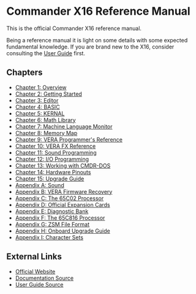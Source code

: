 <!--
********************************************************************************
NOTICE: This file uses two trailing spaces on some lines to indicate line breaks
for GitHub's Markdown flavor. Do not remove!

PDF Export Instructions:

Anchor links (e.g. link.md#anchor) are required.
Otherwise links will not function correctly.

The top of every page should start with a newline.

The bottom of every page should include the div tag (see existing pages for
examples)
********************************************************************************
-->

# Commander X16 Reference Manual

This is the official Commander X16 reference manual.

Being a reference manual it is light on some details with some expected fundamental
knowledge. If you are brand new to the X16, consider consulting the
[User Guide](https://github.com/X16Community/x16-user-guide/releases/tag/X16_Users_Guide)
first.

## Chapters

* [Chapter 1: Overview](X16%20Reference%20-%2001%20-%20Overview.md#chapter-1-overview)
* [Chapter 2: Getting Started](X16%20Reference%20-%2002%20-%20Getting%20Started.md#chapter-2-getting-started)
* [Chapter 3: Editor](X16%20Reference%20-%2003%20-%20Editor.md#chapter-3-editor)
* [Chapter 4: BASIC](X16%20Reference%20-%2004%20-%20BASIC.md#chapter-4-basic-programming)
* [Chapter 5: KERNAL](X16%20Reference%20-%2005%20-%20KERNAL.md#chapter-5-kernal)  
* [Chapter 6: Math Library](X16%20Reference%20-%2006%20-%20Math%20Library.md#chapter-6-math-library)  
* [Chapter 7: Machine Language Monitor](X16%20Reference%20-%2007%20-%20Machine%20Language%20Monitor.md#chapter-7-machine-language-monitor)  
* [Chapter 8: Memory Map](X16%20Reference%20-%2008%20-%20Memory%20Map.md#chapter-8-memory-map)  
* [Chapter 9: VERA Programmer's Reference](X16%20Reference%20-%2009%20-%20VERA%20Programmer's%20Reference.md#chapter-9-vera-programmers-reference)
* [Chapter 10: VERA FX Reference](X16%20Reference%20-%2010%20-%20VERA%20FX%20Reference.md#chapter-10-vera-fx-reference)
* [Chapter 11: Sound Programming](X16%20Reference%20-%2011%20-%20Sound%20Programming.md#chapter-11-sound-programming)
* [Chapter 12: I/O Programming](X16%20Reference%20-%2012%20-%20IO%20Programming.md#chapter-12-io-programming)
* [Chapter 13: Working with CMDR-DOS](X16%20Reference%20-%2013%20-%20Working%20with%20CMDR-DOS.md#chapter-13-working-with-cmdr-dos)
* [Chapter 14: Hardware Pinouts](X16%20Reference%20-%2014%20-%20Hardware.md#chapter-14-hardware-pinouts)  
* [Chapter 15: Upgrade Guide](X16%20Reference%20-%2015%20-%20Upgrade%20Guide.md#chapter-15-upgrade-guide)
* [Appendix A: Sound](X16%20Reference%20-%20Appendix%20A%20-%20Sound.md#appendix-a-sound)
* [Appendix B: VERA Firmware Recovery](X16%20Reference%20-%20Appendix%20B%20-%20VERA%20Recovery.md#appendix-b-vera-firmware-recovery)
* [Appendix C: The 65C02 Processor](X16%20Reference%20-%20Appendix%20C%20-%2065C02%20Processor.md#appendix-c-the-65c02-processor)
* [Appendix D: Official Expansion Cards](X16%20Reference%20-%20Appendix%20D%20-%20Official%20Expansion%20Cards.md#appendix-d-official-expansion-cards)
* [Appendix E: Diagnostic Bank](X16%20Reference%20-%20Appendix%20E%20-%20Diagnostic%20Bank.md#appendix-e-diagnostic-bank)
* [Appendix F: The 65C816 Processor](X16%20Reference%20-%20Appendix%20F%20-%2065C816%20Processor.md#appendix-f-the-65c816-processor)
* [Appendix G: ZSM File Format](X16%20Reference%20-%20Appendix%20G%20-%20ZSM%20File%20Format.md#appendix-g-zsm-file-format)
* [Appendix H: Onboard Upgrade Guide](X16%20Reference%20-%20Appendix%20H%20-%20Onboard%20Upgrade%20Guide.md#appendix-h-how-to-update-your-x16-to-latest-release)
* [Appendix I: Character Sets](X16%20Reference%20-%20Appendix%20I%20-%20Character%20Sets.md#appendix-i-character-sets)

## External Links

* [Official Website](https://www.commanderx16.com/)
* [Documentation Source](https://github.com/X16Community/x16-docs)
* [User Guide Source](https://github.com/X16Community/x16-user-guide)

<div class="page-break"></div>
